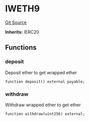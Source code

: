 # IWETH9
[Git Source](https://github.com/EthanOK/swap-token/blob/a2aa2546e6929eba7509523938fdff83b022530a/src/interfaces/IWETH9.sol)

**Inherits:**
IERC20


## Functions
### deposit

Deposit ether to get wrapped ether


```solidity
function deposit() external payable;
```

### withdraw

Withdraw wrapped ether to get ether


```solidity
function withdraw(uint256) external;
```

